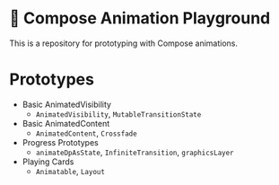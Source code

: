 # 🧢 Compose Animation Playground

This is a repository for prototyping with Compose animations.

# Prototypes

- Basic AnimatedVisibility
  - `AnimatedVisibility`, `MutableTransitionState`
- Basic AnimatedContent
  - `AnimatedContent`, `Crossfade`
- Progress Prototypes
  - `animateDpAsState`, `InfiniteTransition`, `graphicsLayer`
- Playing Cards
  - `Animatable`, `Layout`

